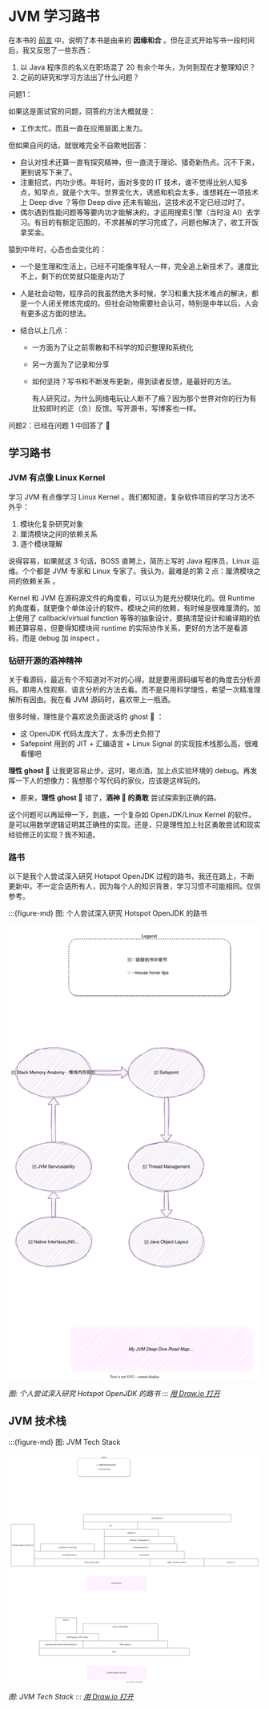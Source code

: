 # JVM 学习路书



在本书的 [前言](/index.md) 中，说明了本书是由来的 **因缘和合** 。但在正式开始写书一段时间后，我又反思了一些东西：

1. 以 Java 程序员的名义在职场混了 20 有余个年头，为何到现在才整理知识？
2. 之前的研究和学习方法出了什么问题？



问题1：

如果这是面试官的问题，回答的方法大概就是：

- 工作太忙。而且一直在应用层面上发力。

但如果自问的话，就很难完全不自欺地回答：

- 自认对技术还算一直有探究精神，但一直流于理论、猎奇新热点。沉不下来，更别说写下来了。
- 注重招式，内功少练。年轻时，面对多变的 IT 技术，谁不觉得比别人知多点，知早点，就是个大牛。世界变化大，诱惑和机会太多，谁想耗在一项技术上 Deep dive ？等你 Deep dive 还未有输出，这技术说不定已经过时了。
- 偶尔遇到性能问题等等要内功才能解决的，才运用搜索引擎（当时没 AI）去学习。有目的有额定范围的，不求甚解的学习完成了，问题也解决了，收工开饭拿奖金。

猿到中年时，心态也会变化的：

- 一个是生理和生活上，已经不可能像年轻人一样，完全追上新技术了。速度比不上，剩下的优势就只能是内功了

- 人是社会动物，程序员的我虽然绝大多时候，学习和重大技术难点的解决，都是一个人闭关修炼完成的。但社会动物需要社会认可，特别是中年以后，人会有更多这方面的想法。

- 结合以上几点：

  - 一方面为了让之前零散和不科学的知识整理和系统化

  - 另一方面为了记录和分享

  - 如何坚持？写书和不断发布更新，得到读者反馈，是最好的方法。

    有人研究过，为什么网络电玩让人断不了瘾？因为那个世界对你的行为有比较即时的正（负）反馈。写开源书，写博客也一样。



问题2：已经在问题 1 中回答了  🙂



## 学习路书



### JVM 有点像 Linux Kernel

学习 JVM 有点像学习 Linux Kernel 。我们都知道，复杂软件项目的学习方法不外乎：

1. 模块化复杂研究对象
2. 厘清模块之间的依赖关系
3. 逐个模块理解

说得容易，如果就这 3 句话，BOSS 直聘上，简历上写的 Java 程序员，Linux 运维。个个都是 JVM 专家和 Linux 专家了。我认为，最难是的第 2 点：厘清模块之间的依赖关系 。



Kernel 和 JVM 在源码源文件的角度看，可以认为是充分模块化的。但 Runtime 的角度看，就更像个单体设计的软件。模块之间的依赖，有时候是很难厘清的。加上使用了 callback/virtual function 等等的抽象设计，要搞清楚设计和编译期的依赖还算容易，但要得知模块间 runtime 的实际协作关系，更好的方法不是看源码，而是 debug 加 inspect 。



### 钻研开源的酒神精神

关于看源码，最近有个不知道对不对的心得。就是要用源码编写者的角度去分析源码。即用人性观察、语言分析的方法去看。而不是只用科学理性，希望一次精准理解所有因由。我在看 JVM 源码时，喜欢带上一瓶酒。

很多时候，理性是个喜欢说负面说话的 ghost 👻 ：

- 这 OpenJDK 代码太庞大了，太多历史负担了
- Safepoint 用到的 JIT + 汇编语言 + Linux Signal 的实现技术栈那么高，很难看懂吧

**理性 ghost 👻** 让我更容易止步。这时，喝点酒，加上点实验环境的 debug。再发挥一下人的想像力：我想那个写代码的家伙，应该是这样玩的。

- 原来，**理性 ghost 👻**  错了，**酒神 🍷 的勇敢** 尝试探索到正确的路。



这个问题可以再延伸一下，到底，一个复杂如 OpenJDK/Linux Kernel 的软件。是可以用数学逻辑证明其正确性的实现。还是，只是理性加上社区勇敢尝试和现实经验修正的实现？我不知道。



### 路书



以下是我个人尝试深入研究 Hotspot OpenJDK 过程的路书，我还在路上，不断更新中。不一定合适所有人，因为每个人的知识背景，学习习惯不可能相同。仅供参考。


:::{figure-md} 图: 个人尝试深入研究 Hotspot OpenJDK 的路书

<img src="study-jvm-road-map.drawio.svg" alt="图: 个人尝试深入研究 Hotspot OpenJDK 的路书">

*图: 个人尝试深入研究 Hotspot OpenJDK 的路书*
:::
*[用 Draw.io 打开](https://app.diagrams.net/?ui=sketch#Uhttps%3A%2F%2Fjvm-insider.mygraphql.com%2Fzh-cn%2Flatest%2F_images%2Fstudy-jvm-road-map.drawio.svg)*





## JVM 技术栈


:::{figure-md} 图: JVM Tech Stack

<img src="jvm-tec-stack.drawio.svg" alt="图: JVM Tech Stack">

*图: JVM Tech Stack*
:::
*[用 Draw.io 打开](https://app.diagrams.net/?ui=sketch#Uhttps%3A%2F%2Fjvm-insider.mygraphql.com%2Fzh-cn%2Flatest%2F_images%2Fjvm-tec-stack.drawio.svg)*

